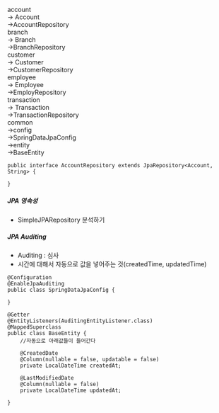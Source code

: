 account  
  -> Account  
  ->AccountRepository  
branch  
	-> Branch  
	->BranchRepository  
customer  
	-> Customer  
	->CustomerRepository  
employee  
	-> Employee  
	->EmployRepository  
transaction  
	-> Transaction  
	->TransactionRepository  
common  
	->config  
		->SpringDataJpaConfig  
	->entity  
		->BaseEntity  
	
```
public interface AccountRepository extends JpaRepository<Account, String> {

}
```


##### JPA 영속성  
- SimpleJPARepository 분석하기

##### JPA Auditing  
- Auditing : 심사
- 시간에 대해서 자동으로 값을 넣어주는 것(createdTime, updatedTime)

```
@Configuration
@EnableJpaAuditing
public class SpringDataJpaConfig {

}
```
```
@Getter
@EntityListeners(AuditingEntityListener.class)
@MappedSuperclass
public class BaseEntity {
    //자동으로 아래값들이 들어간다
    
    @CreatedDate
    @Column(nullable = false, updatable = false)
    private LocalDateTime createdAt;
    
    @LastModifiedDate
    @Column(nullable = false)
    private LocalDateTime updatedAt;

}
```

